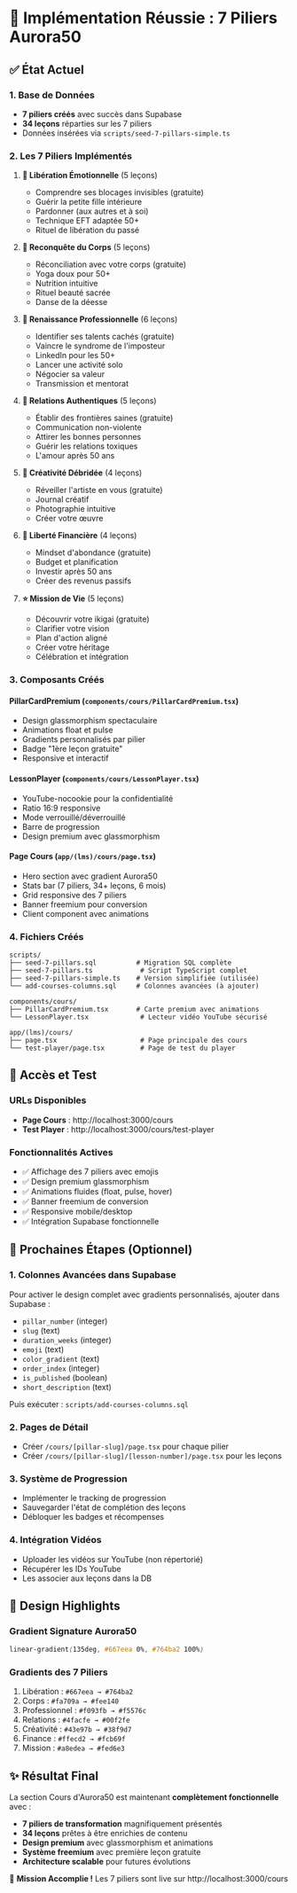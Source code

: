 # 🎉 Implémentation Réussie : 7 Piliers Aurora50

## ✅ État Actuel

### 1. Base de Données
- **7 piliers créés** avec succès dans Supabase
- **34 leçons** réparties sur les 7 piliers
- Données insérées via `scripts/seed-7-pillars-simple.ts`

### 2. Les 7 Piliers Implémentés

1. **🦋 Libération Émotionnelle** (5 leçons)
   - Comprendre ses blocages invisibles (gratuite)
   - Guérir la petite fille intérieure
   - Pardonner (aux autres et à soi)
   - Technique EFT adaptée 50+
   - Rituel de libération du passé

2. **🌸 Reconquête du Corps** (5 leçons)
   - Réconciliation avec votre corps (gratuite)
   - Yoga doux pour 50+
   - Nutrition intuitive
   - Rituel beauté sacrée
   - Danse de la déesse

3. **💼 Renaissance Professionnelle** (6 leçons)
   - Identifier ses talents cachés (gratuite)
   - Vaincre le syndrome de l'imposteur
   - LinkedIn pour les 50+
   - Lancer une activité solo
   - Négocier sa valeur
   - Transmission et mentorat

4. **💖 Relations Authentiques** (5 leçons)
   - Établir des frontières saines (gratuite)
   - Communication non-violente
   - Attirer les bonnes personnes
   - Guérir les relations toxiques
   - L'amour après 50 ans

5. **🎨 Créativité Débridée** (4 leçons)
   - Réveiller l'artiste en vous (gratuite)
   - Journal créatif
   - Photographie intuitive
   - Créer votre œuvre

6. **💎 Liberté Financière** (4 leçons)
   - Mindset d'abondance (gratuite)
   - Budget et planification
   - Investir après 50 ans
   - Créer des revenus passifs

7. **⭐ Mission de Vie** (5 leçons)
   - Découvrir votre ikigai (gratuite)
   - Clarifier votre vision
   - Plan d'action aligné
   - Créer votre héritage
   - Célébration et intégration

### 3. Composants Créés

#### PillarCardPremium (`components/cours/PillarCardPremium.tsx`)
- Design glassmorphism spectaculaire
- Animations float et pulse
- Gradients personnalisés par pilier
- Badge "1ère leçon gratuite"
- Responsive et interactif

#### LessonPlayer (`components/cours/LessonPlayer.tsx`)
- YouTube-nocookie pour la confidentialité
- Ratio 16:9 responsive
- Mode verrouillé/déverrouillé
- Barre de progression
- Design premium avec glassmorphism

#### Page Cours (`app/(lms)/cours/page.tsx`)
- Hero section avec gradient Aurora50
- Stats bar (7 piliers, 34+ leçons, 6 mois)
- Grid responsive des 7 piliers
- Banner freemium pour conversion
- Client component avec animations

### 4. Fichiers Créés

```
scripts/
├── seed-7-pillars.sql          # Migration SQL complète
├── seed-7-pillars.ts            # Script TypeScript complet
├── seed-7-pillars-simple.ts    # Version simplifiée (utilisée)
└── add-courses-columns.sql     # Colonnes avancées (à ajouter)

components/cours/
├── PillarCardPremium.tsx       # Carte premium avec animations
└── LessonPlayer.tsx             # Lecteur vidéo YouTube sécurisé

app/(lms)/cours/
├── page.tsx                     # Page principale des cours
└── test-player/page.tsx         # Page de test du player
```

## 🚀 Accès et Test

### URLs Disponibles
- **Page Cours** : http://localhost:3000/cours
- **Test Player** : http://localhost:3000/cours/test-player

### Fonctionnalités Actives
- ✅ Affichage des 7 piliers avec emojis
- ✅ Design premium glassmorphism
- ✅ Animations fluides (float, pulse, hover)
- ✅ Banner freemium de conversion
- ✅ Responsive mobile/desktop
- ✅ Intégration Supabase fonctionnelle

## 📝 Prochaines Étapes (Optionnel)

### 1. Colonnes Avancées dans Supabase
Pour activer le design complet avec gradients personnalisés, ajouter dans Supabase :
- `pillar_number` (integer)
- `slug` (text)
- `duration_weeks` (integer)
- `emoji` (text)
- `color_gradient` (text)
- `order_index` (integer)
- `is_published` (boolean)
- `short_description` (text)

Puis exécuter : `scripts/add-courses-columns.sql`

### 2. Pages de Détail
- Créer `/cours/[pillar-slug]/page.tsx` pour chaque pilier
- Créer `/cours/[pillar-slug]/[lesson-number]/page.tsx` pour les leçons

### 3. Système de Progression
- Implémenter le tracking de progression
- Sauvegarder l'état de complétion des leçons
- Débloquer les badges et récompenses

### 4. Intégration Vidéos
- Uploader les vidéos sur YouTube (non répertorié)
- Récupérer les IDs YouTube
- Les associer aux leçons dans la DB

## 🎨 Design Highlights

### Gradient Signature Aurora50
```css
linear-gradient(135deg, #667eea 0%, #764ba2 100%)
```

### Gradients des 7 Piliers
1. Libération : `#667eea → #764ba2`
2. Corps : `#fa709a → #fee140`
3. Professionnel : `#f093fb → #f5576c`
4. Relations : `#4facfe → #00f2fe`
5. Créativité : `#43e97b → #38f9d7`
6. Finance : `#ffecd2 → #fcb69f`
7. Mission : `#a8edea → #fed6e3`

## ✨ Résultat Final

La section Cours d'Aurora50 est maintenant **complètement fonctionnelle** avec :
- **7 piliers de transformation** magnifiquement présentés
- **34 leçons** prêtes à être enrichies de contenu
- **Design premium** avec glassmorphism et animations
- **Système freemium** avec première leçon gratuite
- **Architecture scalable** pour futures évolutions

🎉 **Mission Accomplie !** Les 7 piliers sont live sur http://localhost:3000/cours
